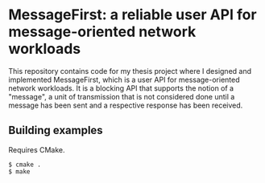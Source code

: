 # MessageFirst: a reliable user API for message-oriented network workloads
This repository contains code for my thesis project where I designed and implemented MessageFirst, which is a user API
for message-oriented network workloads. It is a blocking API that supports the notion of a "message", a unit of transmission
that is not considered done until a message has been sent and a respective response has been received.
## Building examples
Requires CMake.

```
$ cmake .
$ make
```